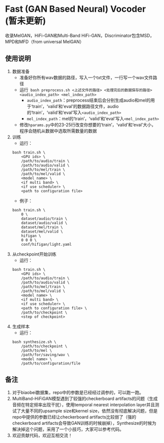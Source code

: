 # Fast (GAN Based Neural) Vocoder (暂未更新)

收录MelGAN，HiFi-GAN和Multi-Band HiFi-GAN，Discriminator包含MSD，MPD和MFD（from universal MelGAN）

## 使用说明

1. 数据准备
    - 准备好你所有wav数据的路径，写入一个txt文件，一行写一个wav文件路径
    - 运行``` bash preprocess.sh <上述文件的路径> <处理完后的数据保存的路径>  <audio_index_path> <mel_index_path>```
        - ```audio_index_path```：preprocess结束后会分别生成audio和mel的用于‘train’，‘valid’和‘eval’的数据路径文件，audio的‘train’，‘valid’和‘eval’写入```<audio_index_path>```
        - ```mel_index_path```：mel的‘train’，‘valid’和‘eval’写入```<mel_index_path>```
    - 修改`hparams.py`中的23-25行改变你想要的‘train’，‘valid’和‘eval’大小，程序会随机从数据中选取所需数量的数据
2. 训练
    - 运行：
    ```
    bash train.sh \
        <GPU ids> \
        /path/to/audio/train \
        /path/to/audio/valid \
        /path/to/mel/train \
        /path/to/mel/valid \
        <model name> \
        <if multi band> \
        <if use scheduler> \
        <path to configuration file>
    ```
    - 例子：
    ```
    bash train.sh \
        0 \
        dataset/audio/train \
        dataset/audio/valid \
        dataset/mel/train \
        dataset/mel/valid \
        hifigan \
        0 0 0 \
        conf/hifigan/light.yaml
    ```
3. 从checkpoint开始训练
    - 运行：
    ```
    bash train.sh \
        <GPU ids> \
        /path/to/audio/train \
        /path/to/audio/valid \
        /path/to/mel/train \
        /path/to/mel/valid \
        <model name> \
        <if multi band> \
        <if use scheduler> \
        <path to configuration file> \
        /path/to/checkpoint \
        <step of checkpoint>
    ```
4. 生成样本
    - 运行：
    ```
    bash synthesize.sh \
        /path/to/checkpoint \
        /path/to/mel \
        /path/for/saving/wav \
        <model name> \
        /path/to/configuration/file
    ```

## 备注

1. 对于biaobei数据集，repo中的参数是已经经过调参的，可以跑一跑。
2. MultiBand-HiFiGAN模型遇到了较强的checkerboard artifacts的问题（生成音频在特定频率出现干扰），使用temporal nearest interpolation layer并且测试了大量不同的upsample size和kernel size，依然没有彻底解决问题，但是repo中提供的参数已经让checkerboard artifacts比较弱了（强的checkerboard artifacts会导致GAN训练的时候崩掉），Synthesize的时候为解决掉这个问题，采用了一个小技巧，大家可以参考代码。
3. 欢迎贡献代码，欢迎互相交流！